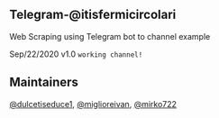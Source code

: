## Telegram-@itisfermicircolari

Web Scraping using Telegram bot to channel example

Sep/22/2020
v1.0 ```working channel!```

## Maintainers

[@dulcetiseduce1](https://github.com/dulcetiseduce1),
[@miglioreivan](https://github.com/miglioreivan),
[@mirko722](https://github.com/Mirko722)
